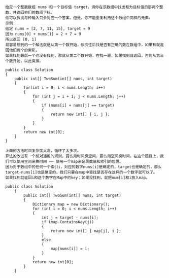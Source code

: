 <pre><code>
给定一个整数数组 nums 和一个目标值 target，请你在该数组中找出和为目标值的那两个整数，并返回他们的数组下标。
你可以假设每种输入只会对应一个答案。但是，你不能重复利用这个数组中同样的元素。
示例:
给定 nums = [2, 7, 11, 15], target = 9
因为 nums[0] + nums[1] = 2 + 7 = 9
所以返回 [0, 1]
最容易想到的一个解法就是从第一个数开始，依次往后找是否有正确的数在数组中，如果有就返回他们两个的索引。
如果找到最后一个也没有找到，那就从第二个数开始，在找一遍，如果找到就返回，否则从第三个数开始，以此类推。

public class Solution
{
    public int[] TwoSum(int[] nums, int target)
    {
        for(int i = 0; i < nums.Length; i++)
        {
            for (int j = i + 1; j < nums.Length; j++)
            {
                if (nums[i] + nums[j] == target)
                {
                    return new int[] { i, j };
                }
            }
        }
        return new int[0];
    }
}

上面的方法时间复杂度太高，循环了太多次。
算法的改进有一个相对通用的规则，要么用时间换空间，要么用空间换时间。在这个题目上，我们可以使用空间来换时间 —— 使用一个map来记录数值和索引的位置。
因为对于数组中的任何一个索引i，对应的数字nums[i]是确定的，target也是确定的，那么target-nums[i]也是确定的，我们只要在map中查找是否存在这样的一个数字就可以了。
如果找到就返回i和这个数字在Map中的key；如果没找到，就把num[i]和i放入map。

public class Solution
    {
        public int[] TwoSum(int[] nums, int target)
        {
            Dictionary<int, int> map = new Dictionary<int, int>();
            for (int i = 0; i < nums.Length; i++)
            {
                int j = target - nums[i];
                if (map.ContainsKey(j))
                {
                    return new int[] { map[j], i };
                }
                else
                {
                    map[nums[i]] = i;
                }
            }
            return new int[0];
        }
    }
</code></pre>